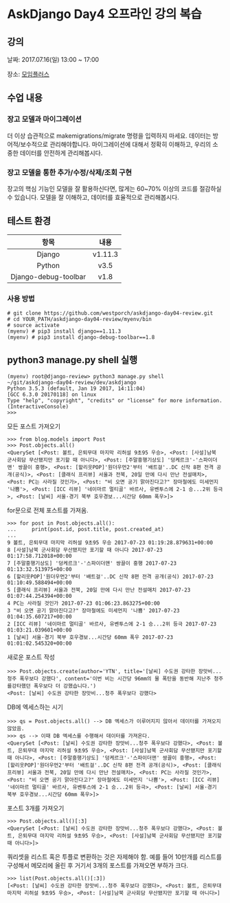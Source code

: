 # AskDjango Day4 오프라인 강의 복습

## 강의

날짜: 2017.07.16(일) 13:00 ~ 17:00

장소: [모임플러스](http://map.naver.com/?mapmode=0&lng=f27e089e43904d8797309ac76534197c&pinId=32514029&lat=25d147cf133d88881094ba67f6383ba8&dlevel=11&enc=b64&pinType=site)

## 수업 내용

### 장고 모델과 마이그레이션

더 이상 습관적으로 makemigrations/migrate 명령을 입력하지 마세요. 데이터는 방어적/보수적으로 관리해야합니다. 마이그레이션에 대해서 정확히 이해하고, 우리의 소중한 데이터를 안전하게 관리해봅시다.

### 장고 모델을 통한 추가/수정/삭제/조회 구현

장고의 핵심 기능인 모델을 잘 활용하신다면, 많게는 60~70% 이상의 코드를 절감하실 수 있습니다. 모델을 잘 이해하고, 데이터를 효율적으로 관리해봅시다.

## 테스트 환경

| 항목 | 내용 |
| :--: | :--: |
| Django | v1.11.3 |
| Python | v3.5 |
| Django-debug-toolbar | v1.8 |

### 사용 방법

```
# git clone https://github.com/westporch/askdjango-day04-review.git
# cd YOUR_PATH/askdjango-day04-review/myenv/bin
# source activate
(myenv) # pip3 install django==1.11.3
(myenv) # pip3 install django-debug-toolbar==1.8
```

## python3 manage.py shell 실행

```pycon
(myenv) root@django-review> python3 manage.py shell                                                                     ~/git/askdjango-day04-review/dev/askdjango
Python 3.5.3 (default, Jan 19 2017, 14:11:04)
[GCC 6.3.0 20170118] on linux
Type "help", "copyright", "credits" or "license" for more information.
(InteractiveConsole)
>>>
```

모든 포스트 가져오기

```pycon
>>> from blog.models import Post
>>> Post.objects.all()
<QuerySet [<Post: 볼트, 은퇴무대 마지막 리허설 9초95 우승>, <Post: [사설]남북 군사회담 무산됐지만 포기할 때 아니다>, <Post: [주말흥행기상도] '덩케르크'-'스파이더맨' 쌍끌이 흥행>, <Post: [할리웃POP]'원더우먼2'부터 '배트걸'..DC 신작 8편 전격 공개(공식)>, <Post: [클래식 프리뷰] 서울과 전북, 20일 만에 다시 만난 전설매치>, <Post: PC는 사라질 것인가>, <Post: "비 오면 공기 맑아진다고?" 장마철에도 미세먼지 '나쁨'>, <Post: [ICC 리뷰] '네이마르 멀티골' 바르사, 유벤투스에 2-1 승...2위 등극>, <Post: [날씨] 서울·경기 북부 호우경보...시간당 60mm 폭우>]>
```

for문으로 전체 포스트를 가져옴.

```pycon
>>> for post in Post.objects.all():
...     print(post.id, post.title, post.created_at)
...
9 볼트, 은퇴무대 마지막 리허설 9초95 우승 2017-07-23 01:19:28.879631+00:00
8 [사설]남북 군사회담 무산됐지만 포기할 때 아니다 2017-07-23 01:17:58.712018+00:00
7 [주말흥행기상도] '덩케르크'-'스파이더맨' 쌍끌이 흥행 2017-07-23 01:13:32.513975+00:00
6 [할리웃POP]'원더우먼2'부터 '배트걸'..DC 신작 8편 전격 공개(공식) 2017-07-23 01:10:49.588494+00:00
5 [클래식 프리뷰] 서울과 전북, 20일 만에 다시 만난 전설매치 2017-07-23 01:07:44.254394+00:00
4 PC는 사라질 것인가 2017-07-23 01:06:23.863275+00:00
3 "비 오면 공기 맑아진다고?" 장마철에도 미세먼지 '나쁨' 2017-07-23 01:04:35.607217+00:00
2 [ICC 리뷰] '네이마르 멀티골' 바르사, 유벤투스에 2-1 승...2위 등극 2017-07-23 01:03:21.039601+00:00
1 [날씨] 서울·경기 북부 호우경보...시간당 60mm 폭우 2017-07-23 01:01:02.545320+00:00
```

새로운 포스트 작성

```pycon
>>> Post.objects.create(author='YTN', title='[날씨] 수도권 강타한 장맛비...청주 폭우보다 강했다', content='이번 비는 시간당 96mm의 물 폭탄을 동반해 지난주 청주를강타했던 폭우보다 더 강했습니다.')
<Post: [날씨] 수도권 강타한 장맛비...청주 폭우보다 강했다>
```

DB에 엑세스하는 시기

```pycon
>>> qs = Post.objects.all() --> DB 엑세스가 이루어지지 않아서 데이터를 가져오지 않았음.
>>> qs --> 이때 DB 엑세스를 수행해서 데이터를 가져온다.
<QuerySet [<Post: [날씨] 수도권 강타한 장맛비...청주 폭우보다 강했다>, <Post: 볼트, 은퇴무대 마지막 리허설 9초95 우승>, <Post: [사설]남북 군사회담 무산됐지만 포기할 때 아니다>, <Post: [주말흥행기상도] '덩케르크'-'스파이더맨' 쌍끌이 흥행>, <Post: [할리웃POP]'원더우먼2'부터 '배트걸'..DC 신작 8편 전격 공개(공식)>, <Post: [클래식 프리뷰] 서울과 전북, 20일 만에 다시 만난 전설매치>, <Post: PC는 사라질 것인가>, <Post: "비 오면 공기 맑아진다고?" 장마철에도 미세먼지 '나쁨'>, <Post: [ICC 리뷰] '네이마르 멀티골' 바르사, 유벤투스에 2-1 승...2위 등극>, <Post: [날씨] 서울·경기 북부 호우경보...시간당 60mm 폭우>]>
```

포스트 3개를 가져오기

```pycon
>>> Post.objects.all()[:3]
<QuerySet [<Post: [날씨] 수도권 강타한 장맛비...청주 폭우보다 강했다>, <Post: 볼트, 은퇴무대 마지막 리허설 9초95 우승>, <Post: [사설]남북 군사회담 무산됐지만 포기할 때 아니다>]>
```

쿼리셋을 리스트 혹은 투플로 변환하는 것은 자제해야 함.
예를 들어 10만개를 리스트를 구성해서 메모리에 올린 후 거기서 3개의 포스트를 가져오면 부하가 크다.

```pycon
>>> list(Post.objects.all()[:3])
[<Post: [날씨] 수도권 강타한 장맛비...청주 폭우보다 강했다>, <Post: 볼트, 은퇴무대 마지막 리허설 9초95 우승>, <Post: [사설]남북 군사회담 무산됐지만 포기할 때 아니다>]
```
